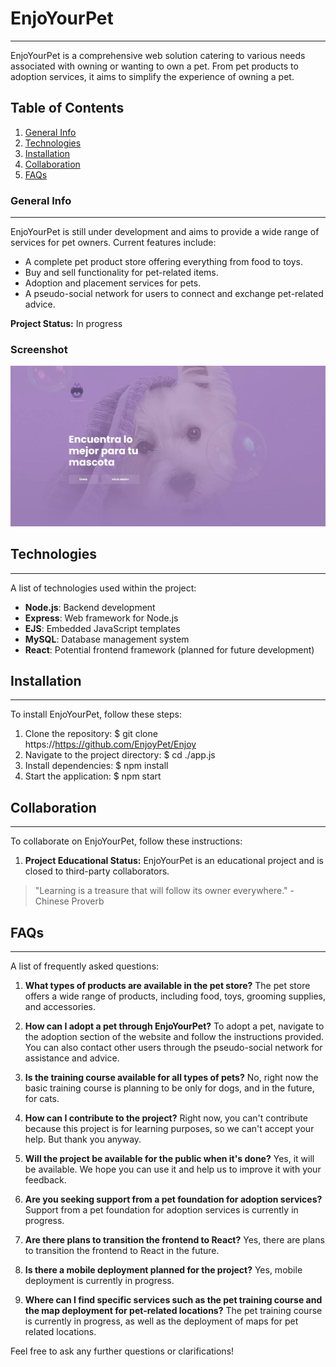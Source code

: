 # EnjoYourPet
***

EnjoYourPet is a comprehensive web solution catering to various needs associated with owning or wanting to own a pet. From pet products to adoption services, it aims to simplify the experience of owning a pet.

## Table of Contents
1. [General Info](#general-info)
2. [Technologies](#technologies)
3. [Installation](#installation)
4. [Collaboration](#collaboration)
5. [FAQs](#faqs)

### General Info
***
EnjoYourPet is still under development and aims to provide a wide range of services for pet owners. Current features include:

- A complete pet product store offering everything from food to toys.
- Buy and sell functionality for pet-related items.
- Adoption and placement services for pets.
- A pseudo-social network for users to connect and exchange pet-related advice.

**Project Status:** In progress

### Screenshot
![EnjoYourPet](https://github.com/EnjoyPet/Enjoy/blob/534e8ff124660b5befc23bcc9e4c298c7a89114e/view-index-image001.jpeg)

## Technologies
***
A list of technologies used within the project:
- **Node.js**: Backend development
- **Express**: Web framework for Node.js
- **EJS**: Embedded JavaScript templates
- **MySQL**: Database management system
- **React**: Potential frontend framework (planned for future development)

## Installation
***
To install EnjoYourPet, follow these steps:

1. Clone the repository:
$ git clone https://https://github.com/EnjoyPet/Enjoy
2. Navigate to the project directory:
$ cd ./app.js
3. Install dependencies:
$ npm install
4. Start the application:
$ npm start

## Collaboration
***
To collaborate on EnjoYourPet, follow these instructions:

1. **Project Educational Status:** EnjoYourPet is an educational project and is closed to third-party collaborators.

> "Learning is a treasure that will follow its owner everywhere." - Chinese Proverb

## FAQs
***
A list of frequently asked questions:

1. **What types of products are available in the pet store?**
The pet store offers a wide range of products, including food, toys, grooming supplies, and accessories.

2. **How can I adopt a pet through EnjoYourPet?**
To adopt a pet, navigate to the adoption section of the website and follow the instructions provided. You can also contact other users through the pseudo-social network for assistance and advice.

3. **Is the training course available for all types of pets?**
No, right now the basic training course is planning to be only for dogs, and in the future, for cats.

4. **How can I contribute to the project?**
Right now, you can't contribute because this project is for learning purposes, so we can't accept your help. But thank you anyway.

5. **Will the project be available for the public when it's done?**
Yes, it will be available. We hope you can use it and help us to improve it with your feedback.

6. **Are you seeking support from a pet foundation for adoption services?**
Support from a pet foundation for adoption services is currently in progress.

7. **Are there plans to transition the frontend to React?**
Yes, there are plans to transition the frontend to React in the future.

8. **Is there a mobile deployment planned for the project?**
Yes, mobile deployment is currently in progress.

9. **Where can I find specific services such as the pet training course and the map deployment for pet-related locations?**
The pet training course is currently in progress, as well as the deployment of maps for pet related locations.

Feel free to ask any further questions or clarifications!
